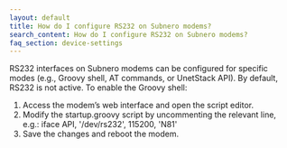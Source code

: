 ```yaml
---
layout: default
title: How do I configure RS232 on Subnero modems?
search_content: How do I configure RS232 on Subnero modems?
faq_section: device-settings
---
```


RS232 interfaces on Subnero modems can be configured for specific modes (e.g., Groovy shell, AT commands, or UnetStack API). By default, RS232 is not active. To enable the Groovy shell:
1. Access the modem’s web interface and open the script editor.
2. Modify the startup.groovy script by uncommenting the relevant line, e.g.: iface API, '/dev/rs232', 115200, 'N81'
3. Save the changes and reboot the modem.

